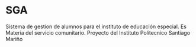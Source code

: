 SGA
===

Sistema de gestion de alumnos para el instituto de educación especial. Es Materia del servicio comunitario. Proyecto del Instituto Politecnico Santiago Mariño